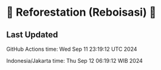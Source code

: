 
# 🌳 Reforestation (Reboisasi) 🌲

## Last Updated

GitHub Actions time: Wed Sep 11 23:19:12 UTC 2024

Indonesia/Jakarta time: Thu Sep 12 06:19:12 WIB 2024
